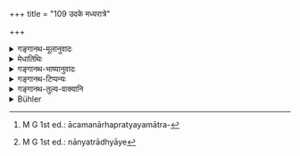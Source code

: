 +++
title = "109 उदके मध्यरात्रे"

+++

<details><summary>गङ्गानथ-मूलानुवादः</summary>

In water, at midnight, during the evacuation of the bladder and the bowels, while one is unclean, when one has eaten at a śrāddha, one shall not even think in his mind (of the Veda).—(109)
</details>

<details><summary>मेधातिथिः</summary>

चतुर्मुहूर्तो ऽर्धरात्रः । सैव महानिशा । प्रथमाद् अर्धरात्राद् द्वौ मुहूर्ताव् उत्तराद् द्वौ । **उदके** नदीतडागादिस्थः । अन्तर्जले जपस् त्व् अनध्यायरूपत्वाद् अघमर्षणादिर् न निषिध्यते । "उदये" इत्य् अन्ये पठन्ति । प्रथमोदयकाले सूर्यस्यानध्यायः । **उच्छिष्टो** भुजिसंबन्धेनाकृताचमनो यावत् । कृतमूत्रपुरीषो ऽपि प्राग् आचमनाद् उच्छिष्ट उच्यत एव । आचमनार्हाप्रात्ययमात्रवचन[^१९१] इत्य् <u>अन्ये</u> । तेन कृतनिष्ठीवनादिर् अपि गृह्यते । **मनसापि** । नान्यत्रानध्याये[^१९२] मनसा चिन्तनम् अभ्यनुज्ञायते । किं तर्हि, दोषगौरवार्थम् एतेषां निमित्तानाम् ॥ ४.१०९ ॥


[^१९२]:
     M G 1st ed.: nānyatrādhyāye


[^१९१]:
     M G 1st ed.: ācamanārhapratyayamātra-
</details>

<details><summary>गङ्गानथ-भाष्यानुवादः</summary>

The fourth ‘*muhūrta*’ of the night is ‘*midnight*,’ which is also called ‘*mahāniśā*,’ ‘Deep Night.’ Two ‘*muhūrtas*’ before, and two ‘*muhūrtas*’ after this ‘midnight,’ it is unfit for study.

‘*In water*;’—*i.e*., while standing in a river or tank or some such reservoir of water. Since the context is dealing with

‘Vedic study,’ the repeating of Vedic texts—such as ‘*Aghamarṣana*,’ and the rest—in water is not forbidden.

Some people read ‘*udaye*’ for ‘*udake*;’ which means that it is unfit for study when the sun has just risen.

‘*Unclean*;’—*i.e*., while he has not washed, after having taken his food. One is also called ‘unclean’ before one has washed, after having evacuated the bladder or the bowels. Some people explain that the term ‘*unclean*’ stands for all those impure conditions that require washing; so that spitting also would become included.

‘*Even in his mind*.’—This does not mean that on other occasions unfit for study, the *thinking* of Vedic texts is permitted; all that it means is that the conditions here mentioned are more serious than the rest.—(109)
</details>

<details><summary>गङ्गानथ-टिप्पन्यः</summary>

This verse is quoted in *Vīramitrodaya* (Saṃskāra, p. 538);—in
*Smṛticandrikā* (Saṃskāra, p. 163);—in *Hemādri* (Kāla, p. 773);—and in
*Gadādharapaddhati* (Kāla, p. 195), which explains ‘*madhyarātri*’ as
during four *muhūrtas* at the middle of the night.’
</details>

<details><summary>गङ्गानथ-तुल्य-वाक्यानि</summary>

*Gautama* (16.11, 12, 18, 34, 46).—‘On evacuating the bladder and the
bowels;—at midnight, during the twilights and in water;—in the
cremation-ground, in the outskirts of the village, on the public
thorough fare and during impurities.—One day and night is to be regarded
as unfit for study on the completion of the Veda, or vomitting, or
eating at Śrāddha and at sacrifices to men. According to some people, in
the city it is always unfit for study.’

*Baudhāyana* (1.11.26, 30).—‘On accepting a gift in honour of the Piṭrs,
and on eating at Śrāddha, the rest of the day is unfit for study. At
birth and at death, there is to be no study, oven in the mind.’

*Āpastamba Dharmasūtra* (1.10.26).—‘After dining at night.’

*Āpastamba* (11.17, 25, 26).—‘While immersed in water;—when there is
lightning, when it is thundering, or after eating at Śrāddha, during a
fog, they forbid even mental study.’

*Do*. (32.12).—‘During the night, there is to be no teaching except
moral teaching to the pupils.’

*Viṣṇu* (30.16).—‘Not in water.’

*Yājñavalkya* (1.149).—‘In an unclean place, or when one is unclean,
during lightning and thunder, after eating while the hands are still
wet, in water, at midnight, or when very high winds are blowing.’

*Pāraskara* (2.11.2, 4).—‘On eating at Śrāddha, on the falling of
meteors, on earthquake, at fiery portents, at the junction of two
seasons,—there should be no study till the next day; after meals while
the hands are wet, in water, or midnight, during the two twilights,
while a dead body is lying in the village, and while a Caṇḍāla is in the
village.’
</details>

<details><summary>Bühler</summary>

109	In water, during the middle part of the night, while he voids excrements, or is impure, and after he has partaken of a funeral dinner, a man must not even think in his heart (of the sacred texts).
</details>
